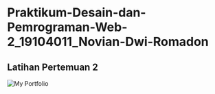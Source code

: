 # Praktikum-Desain-dan-Pemrograman-Web-2_19104011_Novian-Dwi-Romadon

## Latihan Pertemuan 2
![My Portfolio](https://user-images.githubusercontent.com/72422164/139587805-58ece8fe-e941-4103-8326-f96792946f4d.png)
